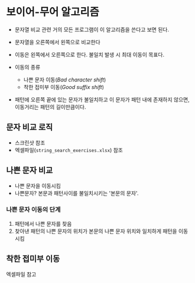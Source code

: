 # 보이어-무어 알고리즘

- 문자열 비교 관련 거의 모든 프로그램이 이 알고리즘을 쓴다고 보면 된다.

- 문자열을 오른쪽에서 왼쪽으로 비교한다
- 이동은 왼쪽에서 오른쪽으로 한다. 불일치 발생 시 최대 이동이 목표다.
- 이동의 종류
    - 나쁜 문자 이동(_Bad character shift_)
    - 착한 접미부 이동(_Good suffix shift_)
- 패턴에 오른쪽 끝에 있는 문자가 불일치하고 이 문자가 패턴 내에 존재하지 않으면, 이동거리는 패턴의 길이만큼이다.

## 문자 비교 로직

- 스크린샷 참조
- 엑셀파일(`string_search_exercises.xlsx`) 참조

## 나쁜 문자 비교

- 나쁜 문자을 이동시킴
- 나쁜문자? 본문과 패턴사이를 불일치시키는 '본문의 문자'.

### 나쁜 문자 이동의 단계

1. 패턴에서 나쁜 문자를 찾음
2. 찾아낸 패턴의 나쁜 문자의 위치가 본문의 나쁜 문자 위치와 일치하게 패턴을 이동시킴

## 착한 접미부 이동

엑셀파일 참고
